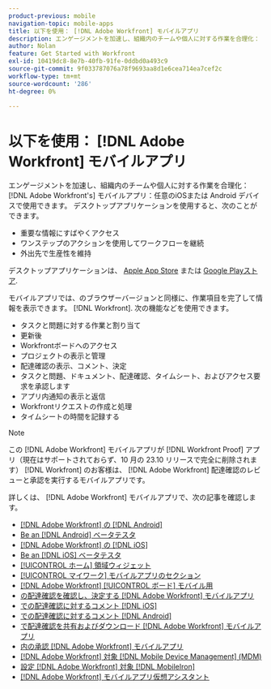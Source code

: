 ```yaml
---
product-previous: mobile
navigation-topic: mobile-apps
title: 以下を使用： [!DNL Adobe Workfront] モバイルアプリ
description: エンゲージメントを加速し、組織内のチームや個人に対する作業を合理化： [!DNL Adobe Workfront's] モバイルアプリ：任意のiOSまたは Android デバイスで使用できます。
author: Nolan
feature: Get Started with Workfront
exl-id: 10419dc8-8e7b-40fb-91fe-0ddbd0a493c9
source-git-commit: 9f033787076a78f9693aa8d1e6cea714ea7cef2c
workflow-type: tm+mt
source-wordcount: '286'
ht-degree: 0%

---
```


# 以下を使用： [!DNL Adobe Workfront] モバイルアプリ

エンゲージメントを加速し、組織内のチームや個人に対する作業を合理化： [!DNL Adobe Workfront's] モバイルアプリ：任意のiOSまたは Android デバイスで使用できます。 デスクトップアプリケーションを使用すると、次のことができます。

* 重要な情報にすばやくアクセス
* ワンステップのアクションを使用してワークフローを継続
* 外出先で生産性を維持

デスクトップアプリケーションは、 [Apple App Store](https://apps.apple.com/us/app/adobe-workfront/id1033282981) または [Google Playストア](https://play.google.com/store/apps/details?id=com.workfront.android.aware).

モバイルアプリでは、のブラウザーバージョンと同様に、作業項目を完了して情報を表示できます。 [!DNL Workfront]. 次の機能などを使用できます。

* タスクと問題に対する作業と割り当て
* 更新後
* Workfrontボードへのアクセス
* プロジェクトの表示と管理
* 配達確認の表示、コメント、決定
* タスクと問題、ドキュメント、配達確認、タイムシート、およびアクセス要求を承認します
* アプリ内通知の表示と返信
* Workfrontリクエストの作成と処理
* タイムシートの時間を記録する

>[!NOTE]
>
>この [!DNL Adobe Workfront] モバイルアプリが [!DNL Workfront Proof] アプリ（現在はサポートされておらず、10 月の 23.10 リリースで完全に削除されます） [!DNL Workfront] のお客様は、 [!DNL Adobe Workfront] 配達確認のレビューと承認を実行するモバイルアプリです。

詳しくは、 [!DNL Adobe Workfront] モバイルアプリで、次の記事を確認します。

* [[!DNL Adobe Workfront] の [!DNL Android]](../../../workfront-basics/mobile-apps/using-the-workfront-mobile-app/workfront-for-android.md)
* [Be an [!DNL Android] ベータテスタ](../../../workfront-basics/mobile-apps/using-the-workfront-mobile-app/android-beta-tester.md)
* [[!DNL Adobe Workfront] の [!DNL iOS]](../../../workfront-basics/mobile-apps/using-the-workfront-mobile-app/workfront-for-ios.md)
* [Be an [!DNL iOS] ベータテスタ](../../../workfront-basics/mobile-apps/using-the-workfront-mobile-app/ios-beta-tester.md)
* [[!UICONTROL ホーム] 領域ウィジェット](../../../workfront-basics/mobile-apps/using-the-workfront-mobile-app/home-area-widgets-mobile.md)
* [[!UICONTROL マイワーク] モバイルアプリのセクション](../../../workfront-basics/mobile-apps/using-the-workfront-mobile-app/my-work-section-mobile.md)
* [[!DNL Adobe Workfront] [!UICONTROL ボード] モバイル用](/help/quicksilver/workfront-basics/mobile-apps/using-the-workfront-mobile-app/mobile-boards.md)
* [の配達確認を確認し、決定する [!DNL Adobe Workfront] モバイルアプリ](../../../workfront-basics/mobile-apps/using-the-workfront-mobile-app/work-with-proofs-in-mobile-app.md)
* [での配達確認に対するコメント [!DNL iOS]](../../../workfront-basics/mobile-apps/using-the-workfront-mobile-app/comment-on-proofs-ios.md)
* [での配達確認に対するコメント [!DNL Android]](../../../workfront-basics/mobile-apps/using-the-workfront-mobile-app/comment-on-proofs-android.md)
* [で配達確認を共有およびダウンロード [!DNL Adobe Workfront] モバイルアプリ](../../../workfront-basics/mobile-apps/using-the-workfront-mobile-app/share-proofs-mobile.md)
* [内の承認 [!DNL Adobe Workfront] モバイルアプリ](../../../workfront-basics/mobile-apps/using-the-workfront-mobile-app/approvals-in-mobile-app.md)
* [[!DNL Adobe Workfront] 対象 [!DNL Mobile Device Management] (MDM)](../../../workfront-basics/mobile-apps/using-the-workfront-mobile-app/wf-mdm.md)
* [設定 [!DNL Adobe Workfront] 対象 [!DNL MobileIron]](../../../workfront-basics/mobile-apps/using-the-workfront-mobile-app/wf-mobileiron-configs.md)
* [[!DNL Adobe Workfront] モバイルアプリ仮想アシスタント](../../../workfront-basics/mobile-apps/using-the-workfront-mobile-app/wf-mobile-virtual-assistant.md)

